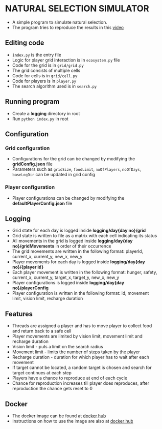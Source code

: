 # NATURAL SELECTION SIMULATOR

* A simple program to simulate natural selection.
* The program tries to reproduce the results in this [video](https://www.youtube.com/watch?v=0ZGbIKd0XrM)

## Editing code

* `index.py` is the entry file
* Logic for player grid interaction is in `ecosystem.py` file
* Code for the grid is in `grid/grid.py`
* The grid consists of multiple cells
* Code for cells is in `grid/cell.py`
* Code for players is in `player.py`
* The search algorithm used is in `search.py`

## Running program

* Create a **logging** directory in root
* Run `python index.py` in root

## Configuration

### Grid configuration

* Configurations for the grid can be changed by modifying the **gridConfig.json** file
* Parameters such as `gridSize`, `foodLimit`, `noOfPlayers`, `noOfDays`, `baseLogDir` can be updated in grid config

### Player configuration

* Player configurations can be changed by modifying the **defaultPlayerConfig.json** file

## Logging

* Grid state for each day is logged inside **logging/day{day no}/grid**
* Grid state is written to file as a matrix with each cell indicating its status
* All movements in the grid is logged inside **logging/day{day no}/gridMovements** in order of their occurrence
* The grid movements are written in the following format: playerId, current_x, current_y, new_x, new_y
* Player movements for each day is logged inside **logging/day{day no}/{player id}**
* Each player movement is written in the following format: hunger, safety, current_x, current_y, target_x, target_y, new_x, new_y
* Player configurations is logged inside **logging/day{day no}/playerConfig**
* Player configuration is written in the following format: id, movement limit, vision limit, recharge duration

## Features

* Threads are assigned a player and has to move player to collect food and return back to a safe cell
* Player movements are limited by vision limit, movement limit and recharge duration
* Vision limit - puts a limit on the search radius
* Movement limit - limits the number of steps taken by the player
* Recharge duration - duration for which player has to wait after each movement
* If target cannot be located, a random target is chosen and search for target continues at each step
* Players have a chance to reproduce at end of each cycle
* Chance for reproduction increases till player does reproduces, after reproduction the chance gets reset to 0

## Docker

* The docker image can be found at [docker hub](https://hub.docker.com/repository/docker/nithishraja/natural_selection_simulator)
* Instructions on how to use the image are also at [docker hub](https://hub.docker.com/repository/docker/nithishraja/natural_selection_simulator)

